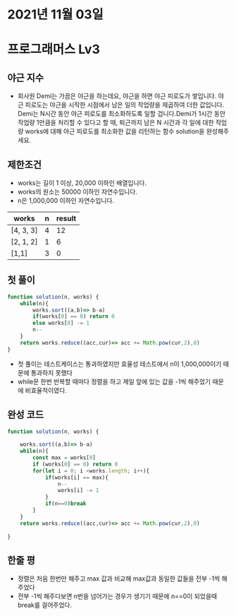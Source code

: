 # 2021년 11월 03일
# 프로그래머스 Lv3
## 야근 지수
- 회사원 Demi는 가끔은 야근을 하는데요, 야근을 하면 야근 피로도가 쌓입니다. 야근 피로도는 야근을 시작한 시점에서 남은 일의 작업량을 제곱하여 더한 값입니다. Demi는 N시간 동안 야근 피로도를 최소화하도록 일할 겁니다.Demi가 1시간 동안 작업량 1만큼을 처리할 수 있다고 할 때, 퇴근까지 남은 N 시간과 각 일에 대한 작업량 works에 대해 야근 피로도를 최소화한 값을 리턴하는 함수 solution을 완성해주세요.


## 제한조건 
- works는 길이 1 이상, 20,000 이하인 배열입니다.
- works의 원소는 50000 이하인 자연수입니다.
- n은 1,000,000 이하인 자연수입니다.

|works|n|result|
|--|--|--|
|[4, 3, 3]|4|12|
|[2, 1, 2]|1|6|
|[1,1]|3|0|


## 첫 풀이 
```javascript
function solution(n, works) {
    while(n){
        works.sort((a,b)=> b-a)
        if(works[0] == 0) return 0
        else works[0] -= 1
        n--
    }
    return works.reduce((acc,cur)=> acc += Math.pow(cur,2),0)
}
```

- 첫 풀이는 테스트케이스는 통과하였지만 효율성 테스트에서 n이 1,000,000이기 때문에 통과하지 못했다
- while문 한번 반복할 때마다 정렬을 하고 제일 앞에 있는 값을 -1씩 해주었기 때문에 비효율적이였다.



## 완성 코드
```javascript
function solution(n, works) {
    
    works.sort((a,b)=> b-a)
    while(n){
        const max = works[0]
        if (works[0] == 0) return 0
        for(let i = 0; i <works.length; i++){
            if(works[i] == max){
                n--
                works[i] -= 1 
            }
            if(n==0)break
        }
    }
    return works.reduce((acc,cur)=> acc += Math.pow(cur,2),0)
 
}
```

## 한줄 평
- 정렬은 처음 한번만 해주고 max 값과 비교해 max값과 동일한 값들을 전부 -1씩 해주었다
- 전부 -1씩 해주다보면 n번을 넘어가는 경우가 생기기 때문에 n==0이 되었을때 break를 걸어주었다.